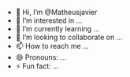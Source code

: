 - 👋 Hi, I’m @Matheusjavier
- 👀 I’m interested in ...
- 🌱 I’m currently learning ...
- 💞️ I’m looking to collaborate on ...
- 📫 How to reach me ...
- 😄 Pronouns: ...
- ⚡ Fun fact: ...

<!---
Matheusjavier/Matheusjavier is a ✨ special ✨ repository because its `README.md` (this file) appears on your GitHub profile.
You can click the Preview link to take a look at your changes.
--->
